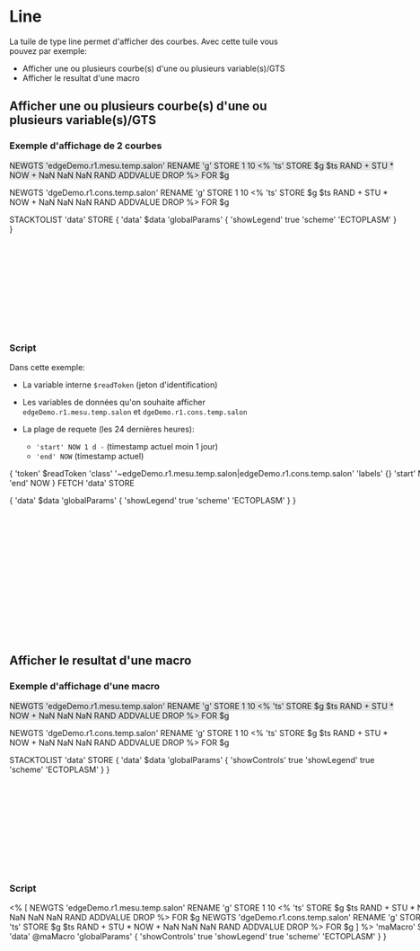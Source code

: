 # Line

La tuile de type line permet d'afficher des courbes. Avec cette tuile vous pouvez par exemple:
 * Afficher une ou plusieurs courbe(s) d'une ou plusieurs variable(s)/GTS
 * Afficher le resultat d'une macro

## Afficher une ou plusieurs courbe(s) d'une ou plusieurs variable(s)/GTS

### Exemple d'affichage de 2 courbes


<div style="width: 700px; height:300px;">
<discovery-tile url="https://sandbox.senx.io/api/v0/exec" type="line">
NEWGTS 'edgeDemo.r1.mesu.temp.salon' RENAME 'g' STORE
  1 10 <% 'ts' STORE $g $ts RAND + STU * NOW + NaN NaN NaN RAND ADDVALUE DROP %> FOR
  $g

NEWGTS 'dgeDemo.r1.cons.temp.salon' RENAME 'g' STORE
  1 10 <% 'ts' STORE $g $ts RAND + STU * NOW + NaN NaN NaN RAND ADDVALUE DROP %> FOR
  $g



STACKTOLIST 'data' STORE
{ 'data' $data 'globalParams' {  'showLegend' true 'scheme' 'ECTOPLASM' } }
</discovery-tile>
</div>

### Script

Dans cette exemple:

* La variable interne ```$readToken``` (jeton d'identification)

* Les variables de données qu'on souhaite afficher ```edgeDemo.r1.mesu.temp.salon``` et ```dgeDemo.r1.cons.temp.salon```

* La plage de requete (les 24 dernières heures):
   * ```'start' NOW 1 d -``` (timestamp actuel moin 1 jour)
   * ```'end' NOW``` (timestamp actuel)

<div style="min-height: 300px; width: 800px;">
<warp-view-editor url="https://warp.senx.io/api/v0/exec" width-px=800 theme="dark" id="editor horizontal-layout="false" show-result="false" show-execute="false" >
{ 
  'token' $readToken 
  'class' '~edgeDemo.r1.mesu.temp.salon|edgeDemo.r1.cons.temp.salon' 
  'labels' {}
  'start' NOW 1 d -
  'end' NOW
} FETCH 'data' STORE

{ 'data' $data 'globalParams' {  'showLegend' true 'scheme' 'ECTOPLASM' } }

</warp-view-editor>
</div>


## Afficher le resultat d'une macro

### Exemple d'affichage d'une macro

<div style="width: 700px; height:300px;">
<discovery-tile url="https://sandbox.senx.io/api/v0/exec" type="line">
NEWGTS 'edgeDemo.r1.mesu.temp.salon' RENAME 'g' STORE
  1 10 <% 'ts' STORE $g $ts RAND + STU * NOW + NaN NaN NaN RAND ADDVALUE DROP %> FOR
  $g

NEWGTS 'dgeDemo.r1.cons.temp.salon' RENAME 'g' STORE
  1 10 <% 'ts' STORE $g $ts RAND + STU * NOW + NaN NaN NaN RAND ADDVALUE DROP %> FOR
  $g

STACKTOLIST 'data' STORE
{ 'data' $data 'globalParams' {  'showControls' true 'showLegend' true 'scheme' 'ECTOPLASM' } }
</discovery-tile>
</div>

### Script

<div style="min-height: 300px; width: 800px;">
<warp-view-editor url="https://warp.senx.io/api/v0/exec" width-px=800 theme="dark" id="editor horizontal-layout="false" show-result="false" show-execute="false" > 
<%
  [
    NEWGTS 'edgeDemo.r1.mesu.temp.salon' RENAME 'g' STORE
    1 10 <% 'ts' STORE $g $ts RAND + STU * NOW + NaN NaN NaN RAND ADDVALUE DROP %> FOR
    $g
    NEWGTS 'dgeDemo.r1.cons.temp.salon' RENAME 'g' STORE
    1 10 <% 'ts' STORE $g $ts RAND + STU * NOW + NaN NaN NaN RAND ADDVALUE DROP %> FOR
    $g
  ]
%> 'maMacro' STORE
{ 
  'data' @maMacro
  'globalParams' {  'showControls' true 'showLegend' true 'scheme' 'ECTOPLASM' } 
}
</warp-view-editor>
</div>


<style>
    discovery-tile {
        border: black;
        border-width:  1px;
        background-color: #3A3C4622;
        border-radius: 50px;
    }
</style>
